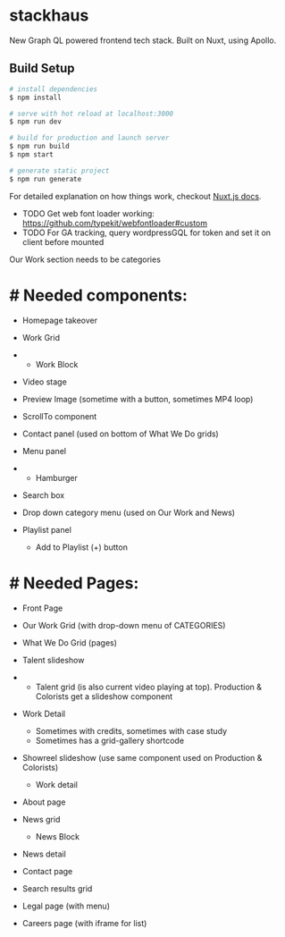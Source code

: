 # stackhaus

New Graph QL powered frontend tech stack. Built on Nuxt, using Apollo.

## Build Setup

```bash
# install dependencies
$ npm install

# serve with hot reload at localhost:3000
$ npm run dev

# build for production and launch server
$ npm run build
$ npm start

# generate static project
$ npm run generate
```

For detailed explanation on how things work, checkout [Nuxt.js docs](https://nuxtjs.org).

-   TODO Get web font loader working: https://github.com/typekit/webfontloader#custom
-   TODO For GA tracking, query wordpressGQL for token and set it on client before mounted

Our Work section needs to be categories

# # Needed components:

-   Homepage takeover

-   Work Grid
-   -   Work Block

-   Video stage

-   Preview Image (sometime with a button, sometimes MP4 loop)

-   ScrollTo component

-   Contact panel (used on bottom of What We Do grids)

-   Menu panel
-   -   Hamburger

-   Search box

-   Drop down category menu (used on Our Work and News)

-   Playlist panel
    -   Add to Playlist (+) button

# # Needed Pages:

-   Front Page
-   Our Work Grid (with drop-down menu of CATEGORIES)
-   What We Do Grid (pages)

-   Talent slideshow
-   -   Talent grid (is also current video playing at top). Production & Colorists get a slideshow component

-   Work Detail

    -   Sometimes with credits, sometimes with case study
    -   Sometimes has a grid-gallery shortcode

-   Showreel slideshow (use same component used on Production & Colorists)

    -   Work detail

-   About page

-   News grid
    -   News Block
-   News detail

-   Contact page

-   Search results grid

-   Legal page (with menu)

-   Careers page (with iframe for list)
